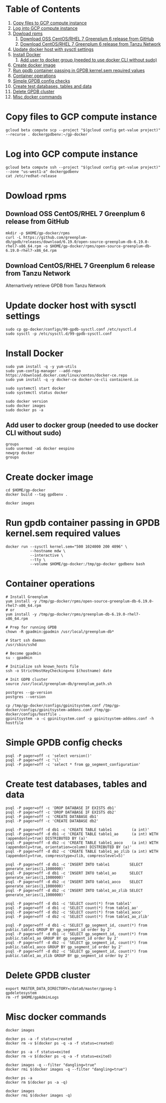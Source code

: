 
# Table of Contents

1.  [Copy files to GCP compute instance](#org2ebe8a8)
2.  [Log into GCP compute instance](#orge6a25b8)
3.  [Dowload rpms](#org007031c)
    1.  [Download OSS CentOS/RHEL 7 Greenplum 6 release from GitHub](#orgeae8fb6)
    2.  [Download CentOS/RHEL 7 Greenplum 6 release from Tanzu Network](#orgffe3712)
4.  [Update docker host with sysctl settings](#org71ef7c4)
5.  [Install Docker](#org33b882c)
    1.  [Add user to docker group (needed to use docker CLI without sudo)](#org1504a55)
6.  [Create docker image](#org0f66eca)
7.  [Run gpdb container passing in GPDB kernel.sem required values](#org8cf0b02)
8.  [Container operations](#orgbaff40b)
9.  [Simple GPDB config checks](#org740c013)
10. [Create test databases, tables and data](#orgc80b7d0)
11. [Delete GPDB cluster](#orgd4d8a1c)
12. [Misc docker commands](#orgc67a574)


<a id="org2ebe8a8"></a>

# Copy files to GCP compute instance

    gcloud beta compute scp --project "$(gcloud config get-value project)" --recurse . dockergpdbenv:~/gp-docker


<a id="orge6a25b8"></a>

# Log into GCP compute instance

    gcloud beta compute ssh --project "$(gcloud config get-value project)" --zone "us-west1-a" dockergpdbenv
    cat /etc/redhat-release


<a id="org007031c"></a>

# Dowload rpms


<a id="orgeae8fb6"></a>

## Download OSS CentOS/RHEL 7 Greenplum 6 release from GitHub

    mkdir -p $HOME/gp-docker/rpms
    curl -L https://github.com/greenplum-db/gpdb/releases/download/6.19.0/open-source-greenplum-db-6.19.0-rhel7-x86_64.rpm -o $HOME/gp-docker/rpms/open-source-greenplum-db-6.19.0-rhel7-x86_64.rpm


<a id="orgffe3712"></a>

## Download CentOS/RHEL 7 Greenplum 6 release from Tanzu Network

Alternartively retrieve GPDB from Tanzu Network


<a id="org71ef7c4"></a>

# Update docker host with sysctl settings

    sudo cp gp-docker/configs/99-gpdb-sysctl.conf /etc/sysctl.d
    sudo sysctl -p /etc/sysctl.d/99-gpdb-sysctl.conf


<a id="org33b882c"></a>

# Install Docker

    sudo yum install -q -y yum-utils
    sudo yum-config-manager --add-repo https://download.docker.com/linux/centos/docker-ce.repo
    sudo yum install -q -y docker-ce docker-ce-cli containerd.io
    
    sudo systemctl start docker
    sudo systemctl status docker
    
    sudo docker version
    sudo docker images
    sudo docker ps -a


<a id="org1504a55"></a>

## Add user to docker group (needed to use docker CLI without sudo)

    groups
    sudo usermod -aG docker eespino
    newgrp docker
    groups


<a id="org0f66eca"></a>

# Create docker image

    cd $HOME/gp-docker
    docker build --tag gpdbenv .
    
    docker images


<a id="org8cf0b02"></a>

# Run gpdb container passing in GPDB kernel.sem required values

    docker run --sysctl kernel.sem="500 1024000 200 4096" \
               --hostname mdw \
               --interactive \
               --tty \
               --volume $HOME/gp-docker:/tmp/gp-docker gpdbenv bash


<a id="orgbaff40b"></a>

# Container operations

    # Install Greenplum
    yum install -y /tmp/gp-docker/rpms/open-source-greenplum-db-6.19.0-rhel7-x86_64.rpm
    # or
    yum install -y /tmp/gp-docker/rpms/greenplum-db-6.19.0-rhel7-x86_64.rpm
    
    # Prep for running GPDB
    chown -R gpadmin:gpadmin /usr/local/greenplum-db*
    
    # Start ssh daemon
    /usr/sbin/sshd
    
    # Become gpadmin
    su - gpadmin
    
    # Initialize ssh known_hosts file
    ssh -o StrictHostKeyChecking=no $(hostname) date
    
    # Init GDPB cluster
    source /usr/local/greenplum-db/greenplum_path.sh
    
    postgres --gp-version
    postgres --version
    
    cp /tmp/gp-docker/configs/gpinitsystem.conf /tmp/gp-docker/configs/gpinitsystem-addons.conf /tmp/gp-docker/configs/hostfile .
    gpinitsystem -a -c gpinitsystem.conf -p gpinitsystem-addons.conf -h hostfile


<a id="org740c013"></a>

# Simple GPDB config checks

    psql -P pager=off -c 'select version()'
    psql -P pager=off -c '\l'
    psql -P pager=off -c 'select * from gp_segment_configuration'


<a id="orgc80b7d0"></a>

# Create test databases, tables and data

    psql -P pager=off -c 'DROP DATABASE IF EXISTS db1'
    psql -P pager=off -c 'DROP DATABASE IF EXISTS db2'
    psql -P pager=off -c 'CREATE DATABASE db1'
    psql -P pager=off -c 'CREATE DATABASE db2'
    
    psql -P pager=off -d db1 -c 'CREATE TABLE table1         (a int)'
    psql -P pager=off -d db1 -c 'CREATE TABLE table1_ao      (a int) WITH (appendonly=true) DISTRIBUTED BY (a)'
    psql -P pager=off -d db2 -c 'CREATE TABLE table1_aoco    (a int) WITH (appendonly=true, orientation=column) DISTRIBUTED BY (a)'
    psql -P pager=off -d db2 -c 'CREATE TABLE table1_ao_zlib (a int) WITH (appendonly=true, compresstype=zlib, compresslevel=5)'
    
    psql -P pager=off -d db1 -c 'INSERT INTO table1         SELECT generate_series(1,1000000)'
    psql -P pager=off -d db1 -c 'INSERT INTO table1_ao      SELECT generate_series(1,1000000)'
    psql -P pager=off -d db2 -c 'INSERT INTO table1_aoco    SELECT generate_series(1,1000000)'
    psql -P pager=off -d db2 -c 'INSERT INTO table1_ao_zlib SELECT generate_series(1,1000000)'
    
    psql -P pager=off -d db1 -c 'SELECT count(*) from table1'
    psql -P pager=off -d db1 -c 'SELECT count(*) from table1_ao'
    psql -P pager=off -d db2 -c 'SELECT count(*) from table1_aoco'
    psql -P pager=off -d db2 -c 'SELECT count(*) from table1_ao_zlib'
    
    psql -P pager=off -d db1 -c 'SELECT gp_segment_id, count(*) from public.table1 GROUP BY gp_segment_id order by 2'
    psql -P pager=off -d db1 -c 'SELECT gp_segment_id, count(*) from public.table1_ao GROUP BY gp_segment_id order by 2'
    psql -P pager=off -d db2 -c 'SELECT gp_segment_id, count(*) from public.table1_aoco GROUP BY gp_segment_id order by 2'
    psql -P pager=off -d db2 -c 'SELECT gp_segment_id, count(*) from public.table1_ao_zlib GROUP BY gp_segment_id order by 2'


<a id="orgd4d8a1c"></a>

# Delete GPDB cluster

    export MASTER_DATA_DIRECTORY=/data0/master/gpseg-1
    gpdeletesystem
    rm -rf $HOME/gpAdminLogs


<a id="orgc67a574"></a>

# Misc docker commands

    docker images
    
    docker ps -a -f status=created
    docker rm -v $(docker ps -q -a -f status=created)
    
    docker ps -a -f status=exited
    docker rm -v $(docker ps -q -a -f status=exited)
    
    docker images -q --filter "dangling=true"
    docker rmi $(docker images -q --filter "dangling=true")
    
    docker ps -a
    docker rm $(docker ps -a -q)
    
    docker images
    docker rmi $(docker images -q)

